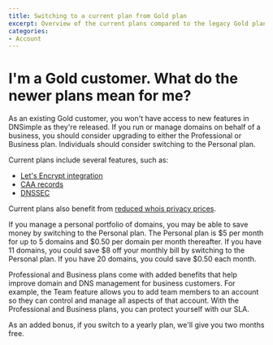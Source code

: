 ```yaml
---
title: Switching to a current plan from Gold plan
excerpt: Overview of the current plans compared to the legacy Gold plan.
categories:
- Account
---
```


# I'm a Gold customer. What do the newer plans mean for me?

As an existing Gold customer, you won't have access to new features in DNSimple as they're released. If you run or manage domains on behalf of a business, you should consider upgrading to either the Professional or Business plan. Individuals should consider switching to the Personal plan.

Current plans include several features, such as:

- [Let's Encrypt integration](/articles/letsencrypt/)
- [CAA records](/articles/manage-caa-record/)
- [DNSSEC](/articles/dnssec/)

Current plans also benefit from [reduced whois privacy prices](https://blog.dnsimple.com/2017/10/whois-privacy-price-decrease/).

If you manage a personal portfolio of domains, you may be able to save money by switching to the Personal plan. The Personal plan is $5 per month for up to 5 domains and $0.50 per domain per month thereafter. If you have 11 domains, you could save $8 off your monthly bill by switching to the Personal plan. If you have 20 domains, you could save $0.50 each month.

Professional and Business plans come with added benefits that help improve domain and DNS management for business customers. For example, the Team feature allows you to add team members to an account so they can control and manage all aspects of that account. With the Professional and Business plans, you can protect yourself with our SLA.

As an added bonus, if you switch to a yearly plan, we'll give you two months free. 
